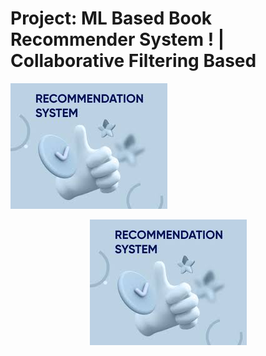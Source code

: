 # Project: ML Based Book Recommender System ! | Collaborative Filtering Based
![Image Alt Text](books_recommender/imgRdme.jpeg)
<p align="center">
  <img src="books_recommender/imgRdme.jpeg" alt="Project Image" />
</p>

